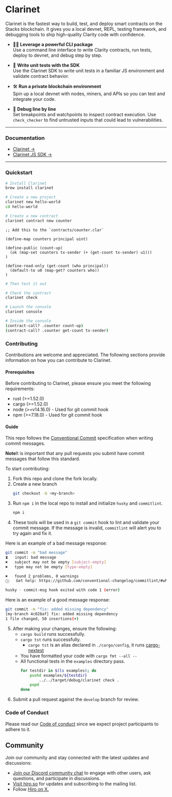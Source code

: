 # Clarinet

Clarinet is the fastest way to build, test, and deploy smart contracts on the Stacks blockchain. It gives you a local devnet, REPL, testing framework, and debugging tools to ship high-quality Clarity code with confidence.

- 🧑‍💻 **Leverage a powerful CLI package**  
  Use a command line interface to write Clarity contracts, run tests, deploy to devnet, and debug step by step.

- 🧪 **Write unit tests with the SDK**  
  Use the Clarinet SDK to write unit tests in a familiar JS environment and validate contract behavior.

- 🛠️ **Run a private blockchain environment**  
  Spin up a local devnet with nodes, miners, and APIs so you can test and integrate your code.

- 🐞 **Debug line by line**  
  Set breakpoints and watchpoints to inspect contract execution. Use `check_checker` to find untrusted inputs that could lead to vulnerabilities.

---

### Documentation

- [Clarinet →](https://docs.hiro.so/stacks/clarinet)  
- [Clarinet JS SDK →](https://docs.hiro.so/stacks/clarinet-js-sdk)

---

### Quickstart

```bash
# Install Clarinet
brew install clarinet
```

```bash
# Create a new project
clarinet new hello-world
cd hello-world
```

```bash
# Create a new contract
clarinet contract new counter
```

```clarity
;; Add this to the `contracts/counter.clar`

(define-map counters principal uint)

(define-public (count-up)
  (ok (map-set counters tx-sender (+ (get-count tx-sender) u1)))
)

(define-read-only (get-count (who principal))
  (default-to u0 (map-get? counters who))
)
```

```bash
# Then test it out

# Check the contract
clarinet check

# Launch the console
clarinet console
```

```bash
# Inside the console
(contract-call? .counter count-up)
(contract-call? .counter get-count tx-sender)
```

### Contributing

Contributions are welcome and appreciated. The following sections provide information on how you can contribute to Clarinet.

#### Prerequisites

Before contributing to Clarinet, please ensure you meet the following requirements:

- rust (>=1.52.0)
- cargo (>=1.52.0)
- node (>=v14.16.0) - Used for git commit hook
- npm (>=7.18.0) - Used for git commit hook

#### Guide

This repo follows the [Conventional Commit](https://www.conventionalcommits.org/en/v1.0.0/#summary) specification when writing commit messages.

**Note**It is important that any pull requests you submit have commit messages that follow this standard.

To start contributing:

1. Fork this repo and clone the fork locally.
2. Create a new branch
   ```bash
   git checkout -b <my-branch>
   ```
3. Run `npm i` in the local repo to install and initialize `husky` and `commitlint`.
   ```bash
   npm i
   ```
4. These tools will be used in a `git commit` hook to lint and validate your commit message. If the message is invalid, `commitlint` will alert you to try again and fix it.

Here is an example of a bad message response:

```bash
git commit -m "bad message"
⧗   input: bad message
✖   subject may not be empty [subject-empty]
✖   type may not be empty [type-empty]

✖   found 2 problems, 0 warnings
ⓘ   Get help: https://github.com/conventional-changelog/commitlint/#what-is-commitlint

husky - commit-msg hook exited with code 1 (error)
```

Here is an example of a good message response:

```bash
git commit -m "fix: added missing dependency"
[my-branch 4c028af] fix: added missing dependency
1 file changed, 50 insertions(+)
```

5. After making your changes, ensure the following:
   -  `cargo build` runs successfully.
   -  `cargo tst` runs successfully.
      -  `cargo tst` is an alias declared in `./cargo/config`, it runs [cargo-nextest](https://crates.io/crates/cargo-nextest)
   -  You have formatted your code with `cargo fmt --all --`
   -  All functional tests in the `examples` directory pass.
      ```bash
      for testdir in $(ls examples); do
          pushd examples/${testdir}
              ../../target/debug/clarinet check .
          popd
      done
      ```
6. Submit a pull request against the `develop` branch for review.

### Code of Conduct
Please read our [Code of conduct](../../../.github/blob/main/CODE_OF_CONDUCT.md) since we expect project participants to adhere to it. 

## Community

Join our community and stay connected with the latest updates and discussions:

- [Join our Discord community chat](https://discord.com/invite/pPwMzMx9k8) to engage with other users, ask questions, and participate in discussions.
- [Visit hiro.so](https://www.hiro.so/) for updates and subscribing to the mailing list.
- Follow [Hiro on X.](https://x.com/hirosystems)
